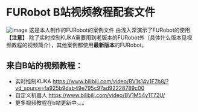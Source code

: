# FURobot B站视频教程配套文件
![image](https://user-images.githubusercontent.com/5395193/229736625-be3af4aa-3dc4-45bf-8b18-3f309770b894.png)
这是本人制作的FURobot的案例文件
由浅入深演示了FURobot的使用
**【注意】**
除了实时控制KUKA需要用到老版本的FURobot外（具体什么版本见视频教程的视频简介），其他案例都使用**最新版本**的FURobot。

## 来自B站的视频教程：
* 实时控制KUKA https://www.bilibili.com/video/BV1s14y1F7b8/?vd_source=fa925b9dab49e795c97ad92228789c00
* 自定义机器人 https://www.bilibili.com/video/BV1M54y1T72U/
* 更多视频教程在b站更新中。。。
